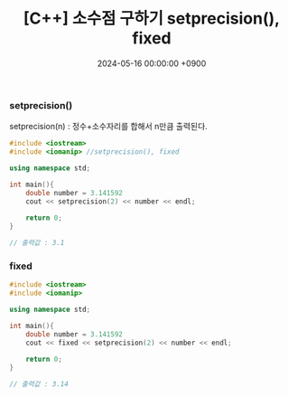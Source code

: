 ﻿---
layout: post
title:  "[C++] 소수점 구하기 setprecision(), fixed"
date:   "2024-05-16 00:00:00 +0900"
#last_modified_at: "2024-05-03 00:00:00 +0900"
categories: ["C++"]
tags: ["cpp"]
---

### setprecision()
setprecision(n) : 정수+소수자리를 합해서 n만큼 출력된다.

```c++
#include <iostream>
#include <iomanip> //setprecision(), fixed

using namespace std;

int main(){
    double number = 3.141592
    cout << setprecision(2) << number << endl;
    
    return 0;
}

// 출력값 : 3.1
```

### fixed

```c++
#include <iostream>
#include <iomanip>

using namespace std;

int main(){
    double number = 3.141592
    cout << fixed << setprecision(2) << number << endl;
    
    return 0;
}

// 출력값 : 3.14
```